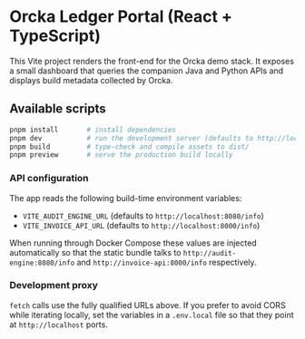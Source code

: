 # Orcka Ledger Portal (React + TypeScript)

This Vite project renders the front-end for the Orcka demo stack. It exposes a
small dashboard that queries the companion Java and Python APIs and displays
build metadata collected by Orcka.

## Available scripts

```bash
pnpm install       # install dependencies
pnpm dev           # run the development server (defaults to http://localhost:5173)
pnpm build         # type-check and compile assets to dist/
pnpm preview       # serve the production build locally
```

### API configuration

The app reads the following build-time environment variables:

- `VITE_AUDIT_ENGINE_URL` (defaults to `http://localhost:8080/info`)
- `VITE_INVOICE_API_URL` (defaults to `http://localhost:8000/info`)

When running through Docker Compose these values are injected automatically so
that the static bundle talks to `http://audit-engine:8080/info` and
`http://invoice-api:8000/info` respectively.

### Development proxy

`fetch` calls use the fully qualified URLs above. If you prefer to avoid CORS
while iterating locally, set the variables in a `.env.local` file so that they
point at `http://localhost` ports.
